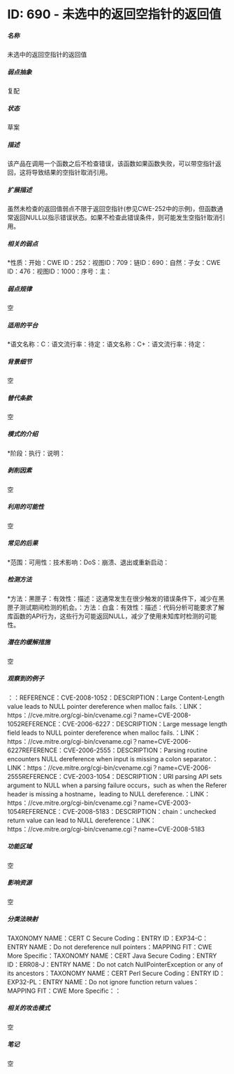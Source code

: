 # ID: 690 - 未选中的返回空指针的返回值
<h5>名称</h5>未选中的返回空指针的返回值
<h5>弱点抽象</h5>复配
<h5>状态</h5>草案
<h5>描述</h5>该产品在调用一个函数之后不检查错误，该函数如果函数失败，可以带空指针返回，这将导致结果的空指针取消引用。
<h5>扩展描述</h5>虽然未检查的返回值弱点不限于返回空指针(参见CWE-252中的示例)，但函数通常返回NULL以指示错误状态。如果不检查此错误条件，则可能发生空指针取消引用。
<h5>相关的弱点</h5>*性质：开始：CWE ID：252：视图ID：709：链ID：690：自然：子女：CWE ID：476：视图ID：1000：序号：主：
<h5>弱点规律</h5>空
<h5>适用的平台</h5>*语文名称：C：语文流行率：待定：语文名称：C+：语文流行率：待定：
<h5>背景细节</h5>空
<h5>替代条款</h5>空
<h5>模式的介绍</h5>*阶段：执行：说明：
<h5>剥削因素</h5>空
<h5>利用的可能性</h5>空
<h5>常见的后果</h5>*范围：可用性：技术影响：DoS：崩溃、退出或重新启动：
<h5>检测方法</h5>*方法：黑匣子：有效性：描述：这通常发生在很少触发的错误条件下，减少在黑匣子测试期间检测的机会。：方法：白盒：有效性：描述：代码分析可能要求了解库函数的API行为，这些行为可能返回NULL，减少了使用未知库时检测的可能性。
<h5>潜在的缓解措施</h5>空
<h5>观察到的例子</h5>：：REFERENCE：CVE-2008-1052：DESCRIPTION：Large Content-Length value leads to NULL pointer dereference when malloc fails.：LINK：https：//cve.mitre.org/cgi-bin/cvename.cgi？name=CVE-2008-1052REFERENCE：CVE-2006-6227：DESCRIPTION：Large message length field leads to NULL pointer dereference when malloc fails.：LINK：https：//cve.mitre.org/cgi-bin/cvename.cgi？name=CVE-2006-6227REFERENCE：CVE-2006-2555：DESCRIPTION：Parsing routine encounters NULL dereference when input is missing a colon separator.：LINK：https：//cve.mitre.org/cgi-bin/cvename.cgi？name=CVE-2006-2555REFERENCE：CVE-2003-1054：DESCRIPTION：URI parsing API sets argument to NULL when a parsing failure occurs，such as when the Referer header is missing a hostname，leading to NULL dereference.：LINK：https：//cve.mitre.org/cgi-bin/cvename.cgi？name=CVE-2003-1054REFERENCE：CVE-2008-5183：DESCRIPTION：chain：unchecked return value can lead to NULL dereference：LINK：https：//cve.mitre.org/cgi-bin/cvename.cgi？name=CVE-2008-5183
<h5>功能区域</h5>空
<h5>影响资源</h5>空
<h5>分类法映射</h5>TAXONOMY NAME：CERT C Secure Coding：ENTRY ID：EXP34-C：ENTRY NAME：Do not dereference null pointers：MAPPING FIT：CWE More Specific：TAXONOMY NAME：CERT Java Secure Coding：ENTRY ID：ERR08-J：ENTRY NAME：Do not catch NullPointerException or any of its ancestors：TAXONOMY NAME：CERT Perl Secure Coding：ENTRY ID：EXP32-PL：ENTRY NAME：Do not ignore function return values：MAPPING FIT：CWE More Specific：：
<h5>相关的攻击模式</h5>空
<h5>笔记</h5>空

